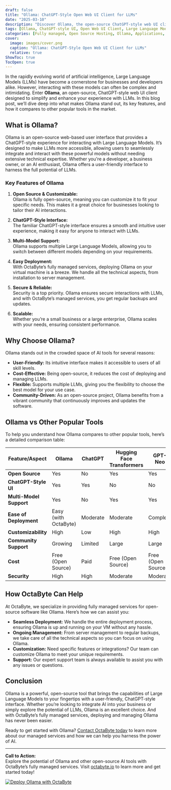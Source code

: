 ```yaml
---
draft: false
title: "Ollama: ChatGPT-Style Open Web UI Client for LLMs"
date: "2025-03-10"
description: "Discover Ollama, the open-source ChatGPT-style web UI client for Large Language Models (LLMs). Learn how Ollama simplifies interactions with LLMs, its unique features, and how it compares to other popular tools in the market. Perfect for developers and businesses looking to harness the power of AI."
tags: [Ollama, ChatGPT-style UI, Open Web UI Client, Large Language Models, LLMs, Open Source AI Tools, AI Chat Interface, Ollama vs ChatGPT, AI Deployment, Managed AI Services]
categories: [Fully managed, Open Source Hosting, Ollama, Applications, Search]
cover:
  image: images/cover.png
  caption: "Ollama: ChatGPT-Style Open Web UI Client for LLMs"
  relative: true
ShowToc: true
TocOpen: true
---
```



In the rapidly evolving world of artificial intelligence, Large Language Models (LLMs) have become a cornerstone for businesses and developers alike. However, interacting with these models can often be complex and intimidating. Enter **Ollama**, an open-source, ChatGPT-style web UI client designed to simplify and enhance your experience with LLMs. In this blog post, we’ll dive deep into what makes Ollama stand out, its key features, and how it compares to other popular tools in the market.

## What is Ollama?

Ollama is an open-source web-based user interface that provides a ChatGPT-style experience for interacting with Large Language Models. It’s designed to make LLMs more accessible, allowing users to seamlessly integrate and interact with these powerful models without needing extensive technical expertise. Whether you're a developer, a business owner, or an AI enthusiast, Ollama offers a user-friendly interface to harness the full potential of LLMs.

### Key Features of Ollama

1. **Open Source & Customizable:**  
   Ollama is fully open-source, meaning you can customize it to fit your specific needs. This makes it a great choice for businesses looking to tailor their AI interactions.

2. **ChatGPT-Style Interface:**  
   The familiar ChatGPT-style interface ensures a smooth and intuitive user experience, making it easy for anyone to interact with LLMs.

3. **Multi-Model Support:**  
   Ollama supports multiple Large Language Models, allowing you to switch between different models depending on your requirements.

4. **Easy Deployment:**  
   With OctaByte’s fully managed services, deploying Ollama on your virtual machine is a breeze. We handle all the technical aspects, from installation to server management.

5. **Secure & Reliable:**  
   Security is a top priority. Ollama ensures secure interactions with LLMs, and with OctaByte’s managed services, you get regular backups and updates.

6. **Scalable:**  
   Whether you’re a small business or a large enterprise, Ollama scales with your needs, ensuring consistent performance.

## Why Choose Ollama?

Ollama stands out in the crowded space of AI tools for several reasons:

- **User-Friendly:** Its intuitive interface makes it accessible to users of all skill levels.
- **Cost-Effective:** Being open-source, it reduces the cost of deploying and managing LLMs.
- **Flexible:** Supports multiple LLMs, giving you the flexibility to choose the best model for your use case.
- **Community-Driven:** As an open-source project, Ollama benefits from a vibrant community that continuously improves and updates the software.

## Ollama vs Other Popular Tools

To help you understand how Ollama compares to other popular tools, here’s a detailed comparison table:

| Feature/Aspect          | Ollama                          | ChatGPT                        | Hugging Face Transformers      | GPT-Neo                        |
|-------------------------|---------------------------------|--------------------------------|--------------------------------|--------------------------------|
| **Open Source**         | Yes                             | No                             | Yes                            | Yes                            |
| **ChatGPT-Style UI**    | Yes                             | Yes                            | No                             | No                             |
| **Multi-Model Support** | Yes                             | No                             | Yes                            | Yes                            |
| **Ease of Deployment**  | Easy (with OctaByte)            | Moderate                       | Moderate                       | Complex                        |
| **Customizability**     | High                            | Low                            | High                           | High                           |
| **Community Support**   | Growing                         | Limited                        | Large                          | Large                          |
| **Cost**                | Free (Open Source)              | Paid                           | Free (Open Source)             | Free (Open Source)             |
| **Security**            | High                            | High                           | Moderate                       | Moderate                       |

## How OctaByte Can Help

At OctaByte, we specialize in providing fully managed services for open-source software like Ollama. Here’s how we can assist you:

- **Seamless Deployment:** We handle the entire deployment process, ensuring Ollama is up and running on your VM without any hassle.
- **Ongoing Management:** From server management to regular backups, we take care of all the technical aspects so you can focus on using Ollama.
- **Customization:** Need specific features or integrations? Our team can customize Ollama to meet your unique requirements.
- **Support:** Our expert support team is always available to assist you with any issues or questions.

## Conclusion

Ollama is a powerful, open-source tool that brings the capabilities of Large Language Models to your fingertips with a user-friendly, ChatGPT-style interface. Whether you’re looking to integrate AI into your business or simply explore the potential of LLMs, Ollama is an excellent choice. And with OctaByte’s fully managed services, deploying and managing Ollama has never been easier.

Ready to get started with Ollama? [Contact OctaByte today](https://octabyte.io) to learn more about our managed services and how we can help you harness the power of AI.

---

**Call to Action:**  
Explore the potential of Ollama and other open-source AI tools with OctaByte’s fully managed services. Visit [octabyte.io](https://octabyte.io) to learn more and get started today!

[![Deploy Ollama with OctaByte](/images/deploy-on-octabyte.png)](https://octabyte.io/fully-managed-open-source-services/applications/search/ollama)